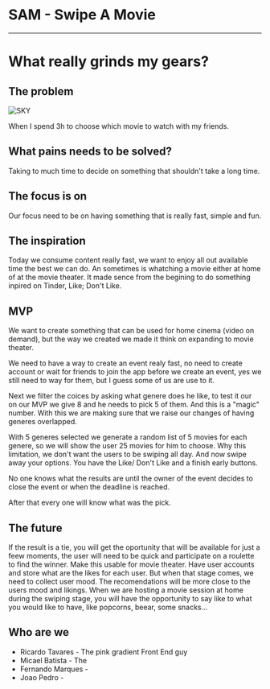 # SAM - Swipe A Movie
---
# What really grinds my gears?

## The problem

![SKY](https://corporate.sky.com/file.axd?pointerid=8d70e59f38a849d8bb4bca854ca1c7dd)

When I spend 3h to choose which movie to watch with my friends.


## What pains needs to be solved?

Taking to much time to decide on something that shouldn't take a long time.


## The focus is on

Our focus need to be on having something that is really fast, simple and fun.


## The inspiration

Today we consume content really fast, we want to enjoy all out available time the best we can do. An sometimes is whatching a movie either at home of at the movie theater.
It made sence from the begining to do something inpired on Tinder, Like; Don't Like.


## MVP

We want to create something that can be used for home cinema (video on demand), but the way we created we made it think on expanding to movie theater.

We need to have a way to create an event realy fast, no need to create account or wait for friends to join the app before we create an event, yes we still need to way for them, but I guess some of us are use to it.

Next we filter the coices by asking what genere does he like, to test it our on our MVP we give 8 and he needs to pick 5 of them. And this is a "magic" number. With this we are making sure that we raise our changes of having generes overlapped.

With 5 generes selected we generate a random list of 5 movies for each genere, so we will show the user 25 movies for him to choose. Why this limitation, we don't want the users to be swiping all day. And now swipe away your options. You have the Like/ Don't Like and a finish early buttons.

No one knows what the results are until the owner of the event decides to close the event or when the deadline is reached.

After that every one will know what was the pick.


## The future

If the result is a tie, you will get the oportunity that will be available for just a feew moments, the user will need to be quick and participate on a roulette to find the winner.
Make this usable for movie theater.
Have user accounts and store what are the likes for each user. But when that stage comes, we need to collect user mood.
The recomendations will be more close to the users mood and likings.
When we are hosting a movie session at home during the swiping stage, you will have the opportunity to say like to what you would like to have, like popcorns, beear, some snacks...


## Who are we

- Ricardo Tavares - The pink gradient Front End guy
- Micael Batista - The
- Fernando Marques -
- Joao Pedro -
